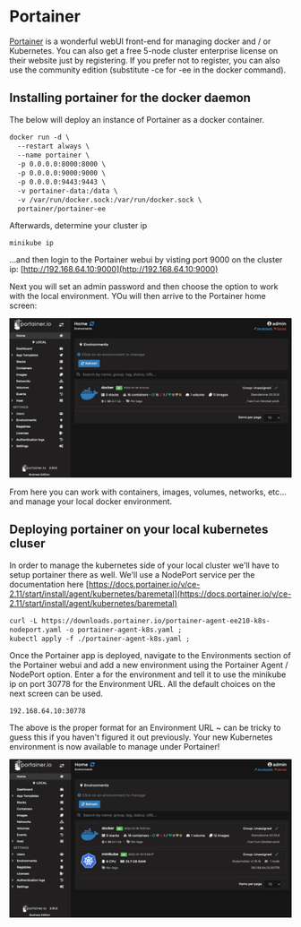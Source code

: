 # Portainer

[Portainer](https://www.portainer.io/) is a wonderful webUI front-end for managing docker and / or Kubernetes. You can also get a free 5-node cluster enterprise license on their website just by registering. If you prefer not to register, you can also use the community edition (substitute -ce for -ee in the docker command).

## Installing portainer for the docker daemon  

The below will deploy an instance of Portainer as a docker container.

```
docker run -d \
  --restart always \
  --name portainer \
  -p 0.0.0.0:8000:8000 \
  -p 0.0.0.0:9000:9000 \
  -p 0.0.0.0:9443:9443 \
  -v portainer-data:/data \
  -v /var/run/docker.sock:/var/run/docker.sock \
  portainer/portainer-ee
```
Afterwards, determine your cluster ip

```
minikube ip
```
...and  then login to the Portainer webui by visting port 9000 on the cluster ip: [http://192.168.64.10:9000](http://192.168.64.10:9000)

Next you will set an admin password and then choose the option to work with the local environment. YOu will then arrive to the Portainer home screen:

![](./img/port1.jpg)

From here you can work with containers, images, volumes, networks, etc... and manage your local docker environment.

## Deploying portainer on your local kubernetes cluser

In order to manage the kubernetes side of your local cluster we'll have to setup portainer there as well. We'll use a NodePort service per the documentation here [https://docs.portainer.io/v/ce-2.11/start/install/agent/kubernetes/baremetal](https://docs.portainer.io/v/ce-2.11/start/install/agent/kubernetes/baremetal)

```
curl -L https://downloads.portainer.io/portainer-agent-ee210-k8s-nodeport.yaml -o portainer-agent-k8s.yaml ;
kubectl apply -f ./portainer-agent-k8s.yaml ;
```

Once the Portainer app is deployed, navigate to the Environments section of the Portainer webui and add a new environment using the Portainer Agent / NodePort option. Enter a for the environment and tell it to use the minikube ip on port 30778 for the Environment URL. All the default choices on the next screen can be used.

```
192.168.64.10:30778
```

The above is the proper format for an Environment URL ~ can be tricky to guess this if you haven't figured it out previously. Your new Kubernetes environment is now available to manage under Portainer!

![](./img/port2.jpg)